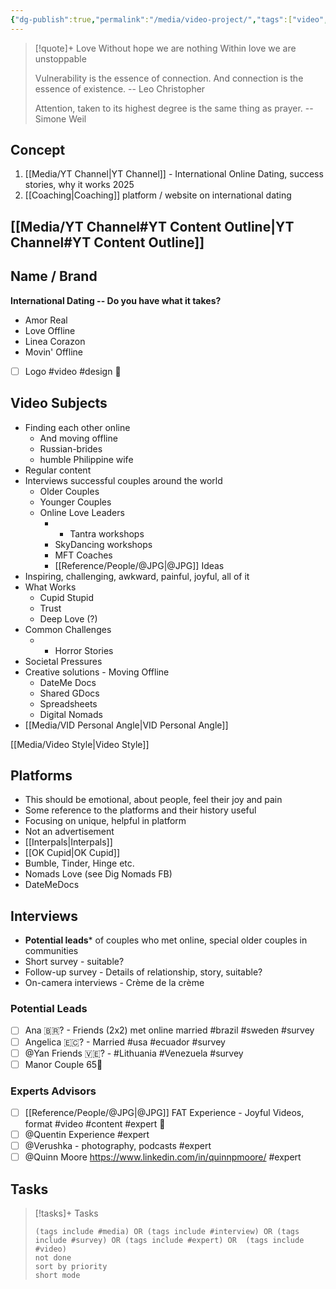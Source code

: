```yaml
---
{"dg-publish":true,"permalink":"/media/video-project/","tags":["video","documentary","project","🗃️","relationship","couples","gardenEntry","gardenEntry"],"noteIcon":""}
---
```



> [!quote]+ Love
>Without hope we are nothing
>Within love we are unstoppable
>
>Vulnerability is the essence of connection.
>And connection is the essence of existence.
> -- Leo Christopher
> 
> Attention, taken to its highest degree is the same thing as prayer.
> -- Simone Weil



## Concept
1. [[Media/YT Channel\|YT Channel]]  - International Online Dating, success stories, why it works 2025
2. [[Coaching\|Coaching]] platform / website on international dating

## [[Media/YT Channel#YT Content Outline\|YT Channel#YT Content Outline]]

## Name / Brand
**International Dating -- Do you have what it takes?**
- Amor Real
- Love Offline
- Linea Corazon
- Movin' Offline

- [ ] Logo #video #design 🔽

## Video Subjects
- Finding each other online
	- And moving offline
	- Russian-brides
	- humble Philippine wife
- Regular content
- Interviews successful couples around the world
	- Older Couples
	- Younger Couples
	- Online Love Leaders
		- - Tantra workshops
		- SkyDancing workshops
		- MFT Coaches
		- [[Reference/People/@JPG\|@JPG]] Ideas
- Inspiring, challenging, awkward, painful, joyful, all of it
- What Works
	- Cupid Stupid
	- Trust
	- Deep Love (?)
- Common Challenges
	- - Horror Stories
- Societal Pressures
- Creative solutions - Moving Offline
	- DateMe Docs
	- Shared GDocs
	- Spreadsheets
	- Digital Nomads
- [[Media/VID Personal Angle\|VID Personal Angle]]

[[Media/Video Style\|Video Style]]

## Platforms
- This should be emotional, about people, feel their joy and pain
- Some reference to the platforms and their history useful
- Focusing on unique, helpful in platform
- Not an advertisement
- [[Interpals\|Interpals]]
- [[OK Cupid\|OK Cupid]]
- Bumble, Tinder, Hinge etc.
- Nomads Love (see Dig Nomads FB)
- DateMeDocs

## Interviews
- **Potential leads*** of couples who met online, special older couples in communities
- Short survey - suitable?
- Follow-up survey - Details of relationship, story, suitable?
- On-camera interviews - Crème de la crème

### Potential Leads
- [ ] Ana 🇧🇷? - Friends (2x2) met online married #brazil #sweden #survey 
- [ ] Angelica 🇪🇨? - Married #usa #ecuador #survey
- [ ] @Yan Friends 🇻🇪? - #Lithuania #Venezuela #survey
- [ ] Manor Couple 65🔼 
### Experts Advisors
- [ ] [[Reference/People/@JPG\|@JPG]] FAT Experience - Joyful Videos, format #video #content #expert 🔼 
- [ ] @Quentin Experience #expert
- [ ] @Verushka - photography, podcasts #expert
- [ ] @Quinn Moore  https://www.linkedin.com/in/quinnpmoore/  #expert

## Tasks
> [!tasks]+ Tasks
> ```tasks
> (tags include #media) OR (tags include #interview) OR (tags include #survey) OR (tags include #expert) OR  (tags include #video)
> not done
> sort by priority
> short mode
> ```